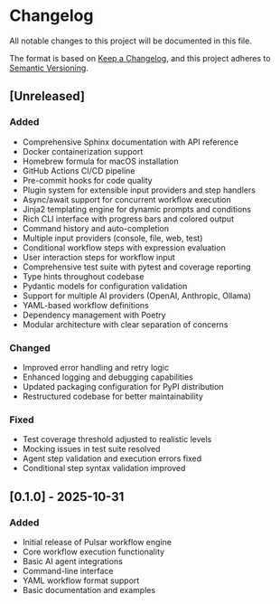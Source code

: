 # Changelog

All notable changes to this project will be documented in this file.

The format is based on [Keep a Changelog](https://keepachangelog.com/en/1.0.0/),
and this project adheres to [Semantic Versioning](https://semver.org/spec/v2.0.0.html).

## [Unreleased]

### Added
- Comprehensive Sphinx documentation with API reference
- Docker containerization support
- Homebrew formula for macOS installation
- GitHub Actions CI/CD pipeline
- Pre-commit hooks for code quality
- Plugin system for extensible input providers and step handlers
- Async/await support for concurrent workflow execution
- Jinja2 templating engine for dynamic prompts and conditions
- Rich CLI interface with progress bars and colored output
- Command history and auto-completion
- Multiple input providers (console, file, web, test)
- Conditional workflow steps with expression evaluation
- User interaction steps for workflow input
- Comprehensive test suite with pytest and coverage reporting
- Type hints throughout codebase
- Pydantic models for configuration validation
- Support for multiple AI providers (OpenAI, Anthropic, Ollama)
- YAML-based workflow definitions
- Dependency management with Poetry
- Modular architecture with clear separation of concerns

### Changed
- Improved error handling and retry logic
- Enhanced logging and debugging capabilities
- Updated packaging configuration for PyPI distribution
- Restructured codebase for better maintainability

### Fixed
- Test coverage threshold adjusted to realistic levels
- Mocking issues in test suite resolved
- Agent step validation and execution errors fixed
- Conditional step syntax validation improved

## [0.1.0] - 2025-10-31

### Added
- Initial release of Pulsar workflow engine
- Core workflow execution functionality
- Basic AI agent integrations
- Command-line interface
- YAML workflow format support
- Basic documentation and examples